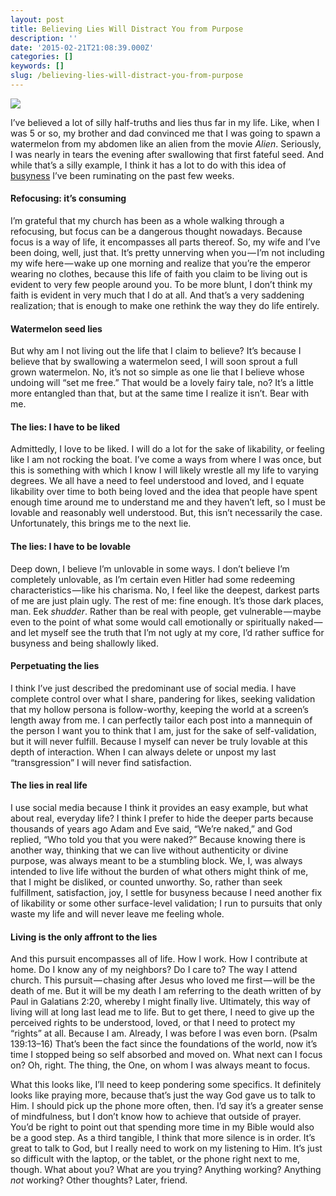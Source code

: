 ```yaml
---
layout: post
title: Believing Lies Will Distract You from Purpose
description: ''
date: '2015-02-21T21:08:39.000Z'
categories: []
keywords: []
slug: /believing-lies-will-distract-you-from-purpose
---
```


![](https://cdn-images-1.medium.com/max/1200/1*x0ZkHBjcEeun_J1BBk6OPQ.jpeg)

I’ve believed a lot of silly half-truths and lies thus far in my life. Like, when I was 5 or so, my brother and dad convinced me that I was going to spawn a watermelon from my abdomen like an alien from the movie _Alien_. Seriously, I was nearly in tears the evening after swallowing that first fateful seed. And while that’s a silly example, I think it has a lot to do with this idea of [busyness](http://104.193.143.57/~waywar13/ce/curious-case-busyness/ "The Curious Case of Busyness") I’ve been ruminating on the past few weeks.<!--more-->

#### Refocusing: it’s consuming

I’m grateful that my church has been as a whole walking through a refocusing, but focus can be a dangerous thought nowadays. Because focus is a way of life, it encompasses all parts thereof. So, my wife and I’ve been doing, well, just that. It’s pretty unnerving when you — I’m not including my wife here — wake up one morning and realize that you’re the emperor wearing no clothes, because this life of faith you claim to be living out is evident to very few people around you. To be more blunt, I don’t think my faith is evident in very much that I do at all. And that’s a very saddening realization; that is enough to make one rethink the way they do life entirely.

#### Watermelon seed lies

But why am I not living out the life that I claim to believe? It’s because I believe that by swallowing a watermelon seed, I will soon sprout a full grown watermelon. No, it’s not so simple as one lie that I believe whose undoing will “set me free.” That would be a lovely fairy tale, no? It’s a little more entangled than that, but at the same time I realize it isn’t. Bear with me.

#### The lies: I have to be liked

Admittedly, I love to be liked. I will do a lot for the sake of likability, or feeling like I am not rocking the boat. I’ve come a ways from where I was once, but this is something with which I know I will likely wrestle all my life to varying degrees. We all have a need to feel understood and loved, and I equate likability over time to both being loved and the idea that people have spent enough time around me to understand me and they haven’t left, so I must be lovable and reasonably well understood. But, this isn’t necessarily the case. Unfortunately, this brings me to the next lie.

#### The lies: I have to be lovable

Deep down, I believe I’m unlovable in some ways. I don’t believe I’m completely unlovable, as I’m certain even Hitler had some redeeming characteristics — like his charisma. No, I feel like the deepest, darkest parts of me are just plain ugly. The rest of me: fine enough. It’s those dark places, man. Eek _shudder_. Rather than be real with people, get vulnerable — maybe even to the point of what some would call emotionally or spiritually naked — and let myself see the truth that I’m not ugly at my core, I’d rather suffice for busyness and being shallowly liked.

#### Perpetuating the lies

I think I’ve just described the predominant use of social media. I have complete control over what I share, pandering for likes, seeking validation that my hollow persona is follow-worthy, keeping the world at a screen’s length away from me. I can perfectly tailor each post into a mannequin of the person I want you to think that I am, just for the sake of self-validation, but it will never fulfill. Because I myself can never be truly lovable at this depth of interaction. When I can always delete or unpost my last “transgression” I will never find satisfaction.

#### The lies in real life

I use social media because I think it provides an easy example, but what about real, everyday life? I think I prefer to hide the deeper parts because thousands of years ago Adam and Eve said, “We’re naked,” and God replied, “Who told you that you were naked?” Because knowing there is another way, thinking that we can live without authenticity or divine purpose, was always meant to be a stumbling block. We, I, was always intended to live life without the burden of what others might think of me, that I might be disliked, or counted unworthy. So, rather than seek fulfillment, satisfaction, joy, I settle for busyness because I need another fix of likability or some other surface-level validation; I run to pursuits that only waste my life and will never leave me feeling whole.

#### Living is the only affront to the lies

And this pursuit encompasses all of life. How I work. How I contribute at home. Do I know any of my neighbors? Do I care to? The way I attend church. This pursuit — chasing after Jesus who loved me first — will be the death of me. But it will be my death I am referring to the death written of by Paul in Galatians 2:20, whereby I might finally live. Ultimately, this way of living will at long last lead me to life. But to get there, I need to give up the perceived rights to be understood, loved, or that I need to protect my “rights” at all. Because I am. Already, I was before I was even born. (Psalm 139:13–16) That’s been the fact since the foundations of the world, now it’s time I stopped being so self absorbed and moved on. What next can I focus on? Oh, right. The thing, the One, on whom I was always meant to focus.

What this looks like, I’ll need to keep pondering some specifics. It definitely looks like praying more, because that’s just the way God gave us to talk to Him. I should pick up the phone more often, then. I’d say it’s a greater sense of mindfulness, but I don’t know how to achieve that outside of prayer. You’d be right to point out that spending more time in my Bible would also be a good step. As a third tangible, I think that more silence is in order. It’s great to talk to God, but I really need to work on my listening to Him. It’s just so difficult with the laptop, or the tablet, or the phone right next to me, though. What about you? What are you trying? Anything working? Anything _not_ working? Other thoughts? Later, friend.